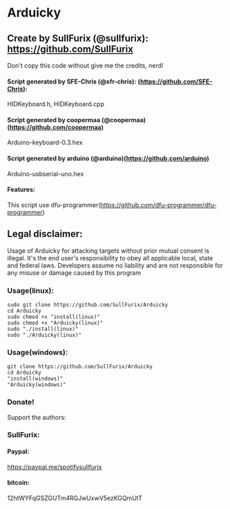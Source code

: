 # Arduicky
## Create by SullFurix (@sullfurix): https://github.com/SullFurix
Don't copy this code without give me the credits, nerd! 

#### Script generated by SFE-Chris (@sfr-chris): (https://github.com/SFE-Chris):

HIDKeyboard.h, HIDKeyboard.cpp

#### Script generated by coopermaa (@coopermaa)(https://github.com/coopermaa)

Arduino-keyboard-0.3.hex

#### Script generated by arduino (@arduino)(https://github.com/arduino)

Arduino-usbserial-uno.hex

#### Features:

This script use dfu-programmer(https://github.com/dfu-programmer/dfu-programmer)

## Legal disclaimer:

Usage of Arduicky for attacking targets without prior mutual consent is illegal. It's the end user's responsibility to obey all applicable local, state and federal laws. Developers assume no liability and are not responsible for any misuse or damage caused by this program 

### Usage(linux):
```
sudo git clone https://github.com/SullFurix/Arduicky
cd Arduicky
sudo chmod +x "install(linux)"
sudo chmod +x "Arduicky(linux)"
sudo "./install(linux)"
sudo "./Arduicky(linux)"
```

### Usage(windows):
```
git clone https://github.com/SullFurix/Arduicky
cd Arduicky
"install(windows)"
"Arduicky(windows)"
```

### Donate!
Support the authors:
### SullFurix:

#### Paypal:
https://paypal.me/spotifysullfurix

#### bitcoin:
12htWYFqGSZGUTm4RGJwUxwV5ezKGQmUtT
